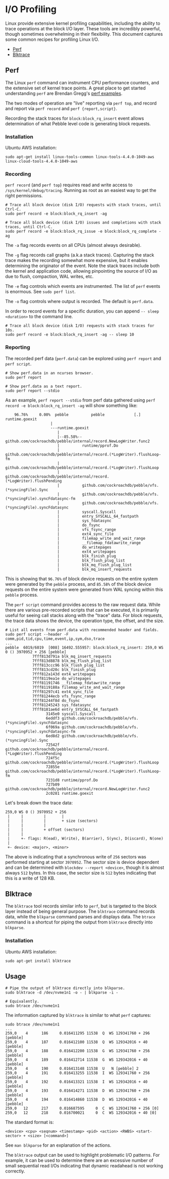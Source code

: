 # I/O Profiling

Linux provide extensive kernel profiling capabilities, including the
ability to trace operations at the block I/O layer. These tools are
incredibly powerful, though sometimes overwhelming in their
flexibility. This document captures some common recipes for profiling
Linux I/O.

* [Perf](#perf)
* [Blktrace](#blktrace)

## Perf

The Linux `perf` command can instrument CPU performance counters, and
the extensive set of kernel trace points. A great place to get started
understanding `perf` are Brendan Gregg's [perf
examples](http://www.brendangregg.com/perf.html).

The two modes of operation are "live" reporting via `perf top`, and
record and report via `perf record` and `perf
{report,script}`. 

Recording the stack traces for `block:block_rq_insert` event allows
determination of what Pebble level code is generating block requests.

### Installation

Ubuntu AWS installation:

```
sudo apt-get install linux-tools-common linux-tools-4.4.0-1049-aws linux-cloud-tools-4.4.0-1049-aws
```

### Recording

`perf record` (and `perf top`) requires read and write access to
`/sys/kernel/debug/tracing`. Running as root as an easiest way to get
the right permissions.

```
# Trace all block device (disk I/O) requests with stack traces, until Ctrl-C.
sudo perf record -e block:block_rq_insert -ag

# Trace all block device (disk I/O) issues and completions with stack traces, until Ctrl-C.
sudo perf record -e block:block_rq_issue -e block:block_rq_complete -ag
```

The `-a` flag records events on all CPUs (almost always desirable).

The `-g` flag records call graphs (a.k.a stack traces). Capturing the
stack trace makes the recording somewhat more expensive, but it
enables determining the originator of the event. Note the stack traces
include both the kernel and application code, allowing pinpointing the
source of I/O as due to flush, compaction, WAL writes, etc.

The `-e` flag controls which events are instrumented. The list of
`perf` events is enormous. See `sudo perf list`.

The `-o` flag controls where output is recorded. The default is
`perf.data`.

In order to record events for a specific duration, you can append `--
sleep <duration>` to the command line.

```
# Trace all block device (disk I/O) requests with stack traces for 10s.
sudo perf record -e block:block_rq_insert -ag -- sleep 10
```

### Reporting

The recorded perf data (`perf.data`) can be explored using `perf
report` and `perf script`.

```
# Show perf.data in an ncurses browser.
sudo perf report

# Show perf.data as a text report.
sudo perf report --stdio
```

As an example, `perf report --stdio` from perf data gathered using
`perf record -e block:block_rq_insert -ag` will show something like:

```
    96.76%     0.00%  pebble          pebble             [.] runtime.goexit
                    |
                    ---runtime.goexit
                       |
                       |--85.58%-- github.com/cockroachdb/pebble/internal/record.NewLogWriter.func2
                       |          runtime/pprof.Do
                       |          github.com/cockroachdb/pebble/internal/record.(*LogWriter).flushLoop-fm
                       |          github.com/cockroachdb/pebble/internal/record.(*LogWriter).flushLoop
                       |          github.com/cockroachdb/pebble/internal/record.(*LogWriter).flushPending
                       |          github.com/cockroachdb/pebble/vfs.(*syncingFile).Sync
                       |          github.com/cockroachdb/pebble/vfs.(*syncingFile).syncFdatasync-fm
                       |          github.com/cockroachdb/pebble/vfs.(*syncingFile).syncFdatasync
                       |          syscall.Syscall
                       |          entry_SYSCALL_64_fastpath
                       |          sys_fdatasync
                       |          do_fsync
                       |          vfs_fsync_range
                       |          ext4_sync_file
                       |          filemap_write_and_wait_range
                       |          __filemap_fdatawrite_range
                       |          do_writepages
                       |          ext4_writepages
                       |          blk_finish_plug
                       |          blk_flush_plug_list
                       |          blk_mq_flush_plug_list
                       |          blk_mq_insert_requests
```

This is showing that `96.76%` of block device requests on the entire
system were generated by the `pebble` process, and `85.58%` of the
block device requests on the entire system were generated from WAL
syncing within this `pebble` process.

The `perf script` command provides access to the raw request
data. While there are various pre-recorded scripts that can be
executed, it is primarily useful for seeing call stacks along with the
"trace" data. For block requests, the trace data shows the device, the
operation type, the offset, and the size.

```
# List all events from perf.data with recommended header and fields.
sudo perf script --header -F comm,pid,tid,cpu,time,event,ip,sym,dso,trace
...
pebble  6019/6019  [008] 16492.555957: block:block_rq_insert: 259,0 WS 0 () 3970952 + 256 [pebble]
            7fff813d791a blk_mq_insert_requests
            7fff813d8878 blk_mq_flush_plug_list
            7fff813ccc96 blk_flush_plug_list
            7fff813cd20c blk_finish_plug
            7fff812a143d ext4_writepages
            7fff8119ea1e do_writepages
            7fff81191746 __filemap_fdatawrite_range
            7fff8119188a filemap_write_and_wait_range
            7fff81297c41 ext4_sync_file
            7fff81244ecb vfs_fsync_range
            7fff81244f8d do_fsync
            7fff81245243 sys_fdatasync
            7fff8181ae6d entry_SYSCALL_64_fastpath
                  3145e0 syscall.Syscall
                  6eddf3 github.com/cockroachdb/pebble/vfs.(*syncingFile).syncFdatasync
                  6f069a github.com/cockroachdb/pebble/vfs.(*syncingFile).syncFdatasync-fm
                  6ed8d2 github.com/cockroachdb/pebble/vfs.(*syncingFile).Sync
                  72542f github.com/cockroachdb/pebble/internal/record.(*LogWriter).flushPending
                  724f5c github.com/cockroachdb/pebble/internal/record.(*LogWriter).flushLoop
                  72855e github.com/cockroachdb/pebble/internal/record.(*LogWriter).flushLoop-fm
                  7231d8 runtime/pprof.Do
                  727b09 github.com/cockroachdb/pebble/internal/record.NewLogWriter.func2
                  2c0281 runtime.goexit
```

Let's break down the trace data:

```
259,0 WS 0 () 3970952 + 256
 |     |         |       |
 |     |         |       + size (sectors)
 |     |         |
 |     |         + offset (sectors)
 |     |
 |     +- flags: R(ead), W(rite), B(arrier), S(ync), D(iscard), N(one)
 |
 +- device: <major>, <minor>
```

The above is indicating that a synchronous write of `256` sectors was
performed starting at sector `3970952`. The sector size is device
dependent and can be determined with `blockdev --report <device>`,
though it is almost always `512` bytes. In this case, the sector size
is `512` bytes indicating that this is a write of 128 KB.

## Blktrace

The `blktrace` tool records similar info to `perf`, but is targeted to
the block layer instead of being general purpose. The `blktrace`
command records data, while the `blkparse` command parses and displays
data. The `btrace` command is a shortcut for piping the output from
`blktrace` directly into `blkparse`.

### Installation

Ubuntu AWS installation:

```
sudo apt-get install blktrace
```

## Usage

```
# Pipe the output of blktrace directly into blkparse.
sudo blktrace -d /dev/nvme1n1 -o - | blkparse -i -

# Equivalently.
sudo btrace /dev/nvme1n1
```

The information captured by `blktrace` is similar to what `perf` captures:

```
sudo btrace /dev/nvme1n1
...
259,0    4      186     0.016411295 11538  Q  WS 129341760 + 296 [pebble]
259,0    4      187     0.016412100 11538  Q  WS 129342016 + 40 [pebble]
259,0    4      188     0.016412200 11538  G  WS 129341760 + 256 [pebble]
259,0    4      189     0.016412714 11538  G  WS 129342016 + 40 [pebble]
259,0    4      190     0.016413148 11538  U   N [pebble] 2
259,0    4      191     0.016413255 11538  I  WS 129341760 + 256 [pebble]
259,0    4      192     0.016413321 11538  I  WS 129342016 + 40 [pebble]
259,0    4      193     0.016414271 11538  D  WS 129341760 + 256 [pebble]
259,0    4      194     0.016414860 11538  D  WS 129342016 + 40 [pebble]
259,0   12      217     0.016687595     0  C  WS 129341760 + 256 [0]
259,0   12      218     0.016700021     0  C  WS 129342016 + 40 [0]
```

The standard format is:

```
<device> <cpu> <seqnum> <timestamp> <pid> <action> <RWBS> <start-sector> + <size> [<command>]
```

See `man blkparse` for an explanation of the actions.

The `blktrace` output can be used to highlight problematic I/O
patterns. For example, it can be used to determine there are an
excessive number of small sequential read I/Os indicating that dynamic
readahead is not working correctly.
